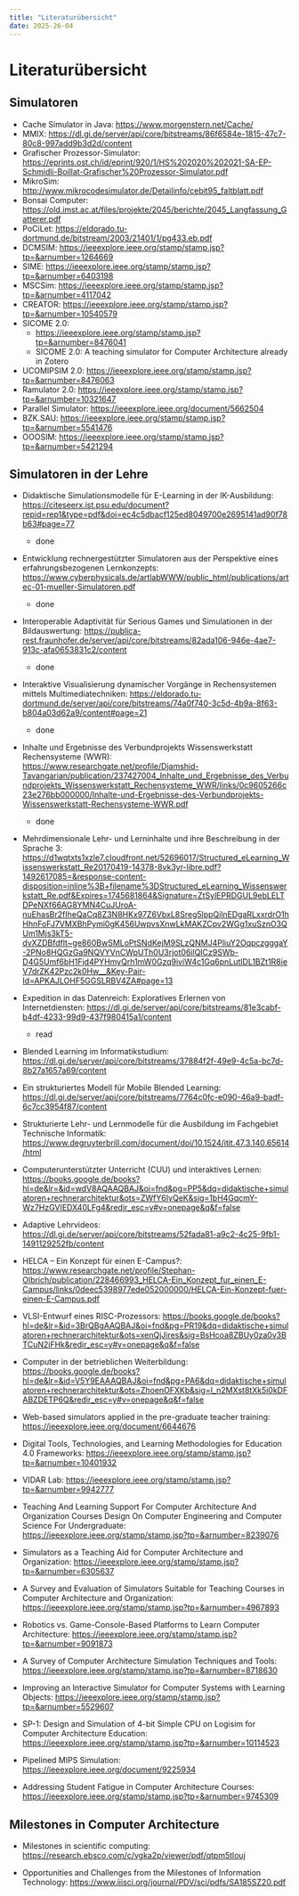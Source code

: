 ```yaml
---
title: "Literaturübersicht"
date: 2025-26-04
---
```


# Literaturübersicht

## Simulatoren
- Cache Simulator in Java: https://www.morgenstern.net/Cache/
- MMIX: https://dl.gi.de/server/api/core/bitstreams/86f6584e-1815-47c7-80c8-997add9b3d2d/content
- Grafischer Prozessor-Simulator: https://eprints.ost.ch/id/eprint/920/1/HS%202020%202021-SA-EP-Schmidli-Boillat-Grafischer%20Prozessor-Simulator.pdf
- MikroSim: http://www.mikrocodesimulator.de/Detailinfo/cebit95_faltblatt.pdf
- Bonsai Computer: https://old.imst.ac.at/files/projekte/2045/berichte/2045_Langfassung_Gatterer.pdf
- PoCiLet: https://eldorado.tu-dortmund.de/bitstream/2003/21401/1/pg433.eb.pdf
- DCMSIM: https://ieeexplore.ieee.org/stamp/stamp.jsp?tp=&arnumber=1264669
- SIME: https://ieeexplore.ieee.org/stamp/stamp.jsp?tp=&arnumber=6403198
- MSCSim: https://ieeexplore.ieee.org/stamp/stamp.jsp?tp=&arnumber=4117042
- CREATOR: https://ieeexplore.ieee.org/stamp/stamp.jsp?tp=&arnumber=10540579
- SICOME 2.0:
    - https://ieeexplore.ieee.org/stamp/stamp.jsp?tp=&arnumber=8476041
    - SICOME 2.0: A teaching simulator for Computer Architecture already in Zotero
- UCOMIPSIM 2.0: https://ieeexplore.ieee.org/stamp/stamp.jsp?tp=&arnumber=8476063
- Ramulator 2.0: https://ieeexplore.ieee.org/stamp/stamp.jsp?tp=&arnumber=10321647
- Parallel Simulator: https://ieeexplore.ieee.org/document/5662504
- BZK.SAU: https://ieeexplore.ieee.org/stamp/stamp.jsp?tp=&arnumber=5541476
- OOOSIM: https://ieeexplore.ieee.org/stamp/stamp.jsp?tp=&arnumber=5421294

## Simulatoren in der Lehre
- Didaktische Simulationsmodelle für E-Learning in der IK-Ausbildung: https://citeseerx.ist.psu.edu/document?repid=rep1&type=pdf&doi=ec4c5dbacf125ed8049700e2695141ad90f78b63#page=77
    - done

- Entwicklung rechnergestützter Simulatoren aus der Perspektive eines erfahrungsbezogenen Lernkonzepts: https://www.cyberphysicals.de/artlabWWW/public_html/publications/artec-01-mueller-Simulatoren.pdf
    - done

- Interoperable Adaptivität für Serious Games und Simulationen in der Bildauswertung: https://publica-rest.fraunhofer.de/server/api/core/bitstreams/82ada106-946e-4ae7-913c-afa0653831c2/content
    - done

- Interaktive Visualisierung dynamischer Vorgänge in Rechensystemen mittels Multimediatechniken: https://eldorado.tu-dortmund.de/server/api/core/bitstreams/74a0f740-3c5d-4b9a-8f63-b804a03d62a9/content#page=21
    - done

- Inhalte und Ergebnisse des Verbundprojekts Wissenswerkstatt Rechensysteme (WWR): https://www.researchgate.net/profile/Djamshid-Tavangarian/publication/237427004_Inhalte_und_Ergebnisse_des_Verbundprojekts_Wissenswerkstatt_Rechensysteme_WWR/links/0c9605266c23e276bb000000/Inhalte-und-Ergebnisse-des-Verbundprojekts-Wissenswerkstatt-Rechensysteme-WWR.pdf
    - done

- Mehrdimensionale Lehr- und Lerninhalte und ihre Beschreibung in der Sprache <ML>3: https://d1wqtxts1xzle7.cloudfront.net/52696017/Structured_eLearning_Wissenswerkstatt_Re20170419-14378-8vk3yr-libre.pdf?1492617085=&response-content-disposition=inline%3B+filename%3DStructured_eLearning_Wissenswerkstatt_Re.pdf&Expires=1745681864&Signature=ZtSylEPRDGUL9ebLELTDPeNXf66AG8YMN4CuJUroA-nuEhasBr2fIheQaCq8Z3N8HKx97Z6VbxL8Sreg5lppQilnEDgaRLxxrdrO1hHhnFoFJ7VMXBhPymi0gK456UwpvsXnwLkMAKZCpv2WGg1xuSznO3QUm1Mjs3kT5-dvXZDBfdflt~ge860BwSMLoPtSNdKejM9SLzQNMJ4PliuY2OqpczgggaY-2PNo8HQGzGa9NQVYVnCWpUTh0U3rjot06ilQICz9SWb-D4G5Umf6bH1Fjd4PYHmyQrh1mW0Gzq9iviW4c1Gq6pnLutIDL1BZt1R8ieV7drZK42Pzc2k0Hw__&Key-Pair-Id=APKAJLOHF5GGSLRBV4ZA#page=13

- Expedition in das Datenreich: Exploratives Erlernen von Internetdiensten: https://dl.gi.de/server/api/core/bitstreams/81e3cabf-b4df-4233-99d9-437f980415a1/content
    - read

- Blended Learning im Informatikstudium: https://dl.gi.de/server/api/core/bitstreams/37884f2f-49e9-4c5a-bc7d-8b27a1657a69/content

- Ein strukturiertes Modell für Mobile Blended Learning: https://dl.gi.de/server/api/core/bitstreams/7764c0fc-e090-46a9-badf-6c7cc3954f87/content

- Strukturierte Lehr- und Lernmodelle für die Ausbildung im Fachgebiet Technische Informatik: https://www.degruyterbrill.com/document/doi/10.1524/itit.47.3.140.65614/html

- Computerunterstützter Unterricht (CUU) und interaktives Lernen: https://books.google.de/books?hl=de&lr=&id=wdV8AQAAQBAJ&oi=fnd&pg=PP5&dq=didaktische+simulatoren+rechnerarchitektur&ots=ZWfY6IyQeK&sig=1bH4GqcmY-Wz7HzGVIEDX40LFg4&redir_esc=y#v=onepage&q&f=false

- Adaptive Lehrvideos: https://dl.gi.de/server/api/core/bitstreams/52fada81-a9c2-4c25-9fb1-1491129252fb/content

- HELCA – Ein Konzept für einen E-Campus?: https://www.researchgate.net/profile/Stephan-Olbrich/publication/228466993_HELCA-Ein_Konzept_fur_einen_E-Campus/links/0deec5398977ede052000000/HELCA-Ein-Konzept-fuer-einen-E-Campus.pdf

- VLSI-Entwurf eines RISC-Prozessors: https://books.google.de/books?hl=de&lr=&id=3BrQBgAAQBAJ&oi=fnd&pg=PR19&dq=didaktische+simulatoren+rechnerarchitektur&ots=xenQjJires&sig=BsHcoa8ZBUy0za0v3BTCuN2iFHk&redir_esc=y#v=onepage&q&f=false

- Computer in der betrieblichen Weiterbildung: https://books.google.de/books?hl=de&lr=&id=V5Y9EAAAQBAJ&oi=fnd&pg=PA6&dq=didaktische+simulatoren+rechnerarchitektur&ots=ZhoenOFXKb&sig=l_n2MXst8tXk5i0kDFABZDETP6Q&redir_esc=y#v=onepage&q&f=false

- Web-based simulators applied in the pre-graduate teacher training: https://ieeexplore.ieee.org/document/6644676

- Digital Tools, Technologies, and Learning Methodologies for Education 4.0 Frameworks: https://ieeexplore.ieee.org/stamp/stamp.jsp?tp=&arnumber=10401932

- VIDAR Lab: https://ieeexplore.ieee.org/stamp/stamp.jsp?tp=&arnumber=9942777

- Teaching And Learning Support For Computer Architecture And Organization Courses Design On Computer Engineering and Computer Science For Undergraduate: https://ieeexplore.ieee.org/stamp/stamp.jsp?tp=&arnumber=8239076

- Simulators as a Teaching Aid for Computer Architecture and Organization: https://ieeexplore.ieee.org/stamp/stamp.jsp?tp=&arnumber=6305637

- A Survey and Evaluation of Simulators Suitable for Teaching Courses in Computer Architecture and Organization: https://ieeexplore.ieee.org/stamp/stamp.jsp?tp=&arnumber=4967893

- Robotics vs. Game-Console-Based Platforms to Learn Computer Architecture: https://ieeexplore.ieee.org/stamp/stamp.jsp?tp=&arnumber=9091873

- A Survey of Computer Architecture Simulation Techniques and Tools: https://ieeexplore.ieee.org/stamp/stamp.jsp?tp=&arnumber=8718630

- Improving an Interactive Simulator for Computer Systems with Learning Objects: https://ieeexplore.ieee.org/stamp/stamp.jsp?tp=&arnumber=5529607

- SP-1: Design and Simulation of 4-bit Simple CPU on Logisim for Computer Architecture Education: https://ieeexplore.ieee.org/stamp/stamp.jsp?tp=&arnumber=10114523

- Pipelined MIPS Simulation: https://ieeexplore.ieee.org/document/9225934

- Addressing Student Fatigue in Computer Architecture Courses: https://ieeexplore.ieee.org/stamp/stamp.jsp?tp=&arnumber=9745309

## Milestones in Computer Architecture
- Milestones in scientific computing: https://research.ebsco.com/c/vgka2p/viewer/pdf/qtpm5tlouj

- Opportunities and Challenges from the Milestones of Information Technology: https://www.iiisci.org/journal/PDV/sci/pdfs/SA185SZ20.pdf
